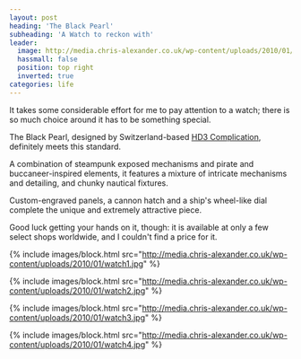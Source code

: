 ```yaml
---
layout: post
heading: 'The Black Pearl'
subheading: 'A Watch to reckon with'
leader:
  image: http://media.chris-alexander.co.uk/wp-content/uploads/2010/01/watch1.jpg
  hassmall: false
  position: top right
  inverted: true
categories: life
---
```


It takes some considerable effort for me to pay attention to a watch; there is so much choice around it has to be something special.

The Black Pearl, designed by Switzerland-based [HD3 Complication](http://web.archive.org/web/20100203202840/http://www.hd3complication.com/), definitely meets this standard.

A combination of steampunk exposed mechanisms and pirate and buccaneer-inspired elements, it features a mixture of intricate mechanisms and detailing, and chunky nautical fixtures.

Custom-engraved panels, a cannon hatch and a ship's wheel-like dial complete the unique and extremely attractive piece.

Good luck getting your hands on it, though: it is available at only a few select shops worldwide, and I couldn't find a price for it.

{% include images/block.html src="http://media.chris-alexander.co.uk/wp-content/uploads/2010/01/watch1.jpg" %}

{% include images/block.html src="http://media.chris-alexander.co.uk/wp-content/uploads/2010/01/watch2.jpg" %}

{% include images/block.html src="http://media.chris-alexander.co.uk/wp-content/uploads/2010/01/watch3.jpg" %}

{% include images/block.html src="http://media.chris-alexander.co.uk/wp-content/uploads/2010/01/watch4.jpg" %}
